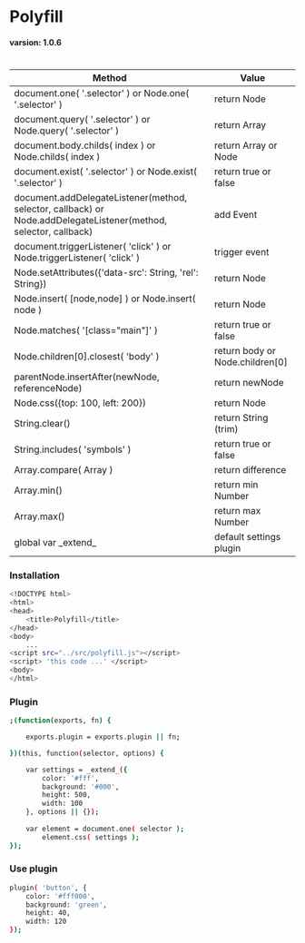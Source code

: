 # Polyfill
#### varsion: 1.0.6
#

Method                                  | Value
--------------------------------------- | --------------------------------------
document.one( '.selector' ) or Node.one( '.selector' )                                                           | return Node
document.query( '.selector' ) or Node.query( '.selector' )                                                       | return Array
document.body.childs( index ) or Node.childs( index )                                                       | return Array or Node
document.exist( '.selector' ) or Node.exist( '.selector' )                                                       | return true or false
document.addDelegateListener(method, selector, callback) or Node.addDelegateListener(method, selector, callback) | add Event
document.triggerListener( 'click' ) or Node.triggerListener( 'click' )                                           | trigger event
Node.setAttributes({'data-src': String, 'rel': String})                                                          | return Node
Node.insert( [node,node] ) or Node.insert( node )                                                                | return Node
Node.matches( '[class="main"]' )                                                                                 | return true or false
Node.children[0].closest( 'body' )                                                                               | return body or Node.children[0]
parentNode.insertAfter(newNode, referenceNode)                                                                   | return newNode
Node.css({top: 100, left: 200})                                                                                  | return Node  
String.clear()                                                                                                   | return String (trim)
String.includes( 'symbols' )                                                                                                | return true or false
Array.compare( Array )                                                                                           | return difference
Array.min()                                                                                           | return min Number
Array.max()                                                                                           | return max Number
global var \_extend_                                                                                             | default settings plugin

### Installation
```sh
<!DOCTYPE html>
<html>
<head>
    <title>Polyfill</title>
</head>
<body>
    ...
<script src="../src/polyfill.js"></script>
<script> 'this code ...' </script>
<body>
</html>
```

### Plugin
```sh
;(function(exports, fn) {

    exports.plugin = exports.plugin || fn;

})(this, function(selector, options) {

    var settings = _extend_({
        color: '#fff',
        background: '#000',
        height: 500,
        width: 100
    }, options || {});
    
    var element = document.one( selector );
        element.css( settings );
});
```

### Use plugin
```sh
plugin( 'button', {
    color: '#fff000',
    background: 'green',
    height: 40,
    width: 120
});
```